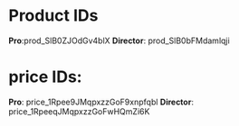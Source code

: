 # Product IDs
**Pro**:prod_SlB0ZJOdGv4blX
**Director**: prod_SlB0bFMdamlqji


# price IDs:
**Pro**: price_1Rpee9JMqpxzzGoF9xnpfqbl
**Director**: price_1RpeeqJMqpxzzGoFwHQmZi6K